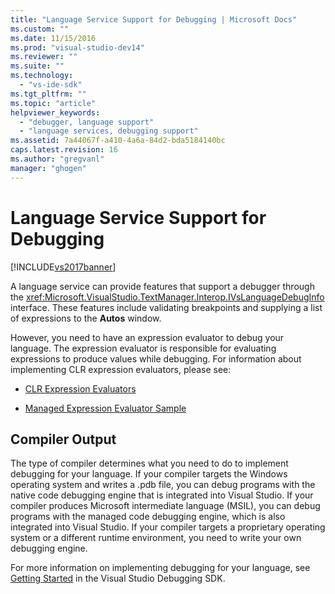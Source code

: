 ```yaml
---
title: "Language Service Support for Debugging | Microsoft Docs"
ms.custom: ""
ms.date: 11/15/2016
ms.prod: "visual-studio-dev14"
ms.reviewer: ""
ms.suite: ""
ms.technology: 
  - "vs-ide-sdk"
ms.tgt_pltfrm: ""
ms.topic: "article"
helpviewer_keywords: 
  - "debugger, language support"
  - "language services, debugging support"
ms.assetid: 7a44067f-a410-4a6a-84d2-bda5184140bc
caps.latest.revision: 16
ms.author: "gregvanl"
manager: "ghogen"
---
```

# Language Service Support for Debugging
[!INCLUDE[vs2017banner](../../includes/vs2017banner.md)]

A language service can provide features that support a debugger through the <xref:Microsoft.VisualStudio.TextManager.Interop.IVsLanguageDebugInfo> interface. These features include validating breakpoints and supplying a list of expressions to the **Autos** window.  
  
 However, you need to have an expression evaluator to debug your language. The expression evaluator is responsible for evaluating expressions to produce values while debugging. For information about implementing CLR expression evaluators, please see:  
  
-   [CLR Expression Evaluators](https://github.com/Microsoft/ConcordExtensibilitySamples/wiki/CLR-Expression-Evaluators)  
  
-   [Managed Expression Evaluator Sample](https://github.com/Microsoft/ConcordExtensibilitySamples/wiki/Managed-Expression-Evaluator-Sample)  
  
## Compiler Output  
 The type of compiler determines what you need to do to implement debugging for your language. If your compiler targets the Windows operating system and writes a .pdb file, you can debug programs with the native code debugging engine that is integrated into Visual Studio. If your compiler produces Microsoft intermediate language (MSIL), you can debug programs with the managed code debugging engine, which is also integrated into Visual Studio. If your compiler targets a proprietary operating system or a different runtime environment, you need to write your own debugging engine.  
  
 For more information on implementing debugging for your language, see [Getting Started](../../extensibility/debugger/getting-started-with-debugger-extensibility.md) in the Visual Studio Debugging SDK.


